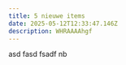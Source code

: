 ```yaml
---
title: 5 nieuwe items
date: 2025-05-12T12:33:47.146Z
description: WHRAAAAhgf
---
```

a﻿sd fasd fsadf nb